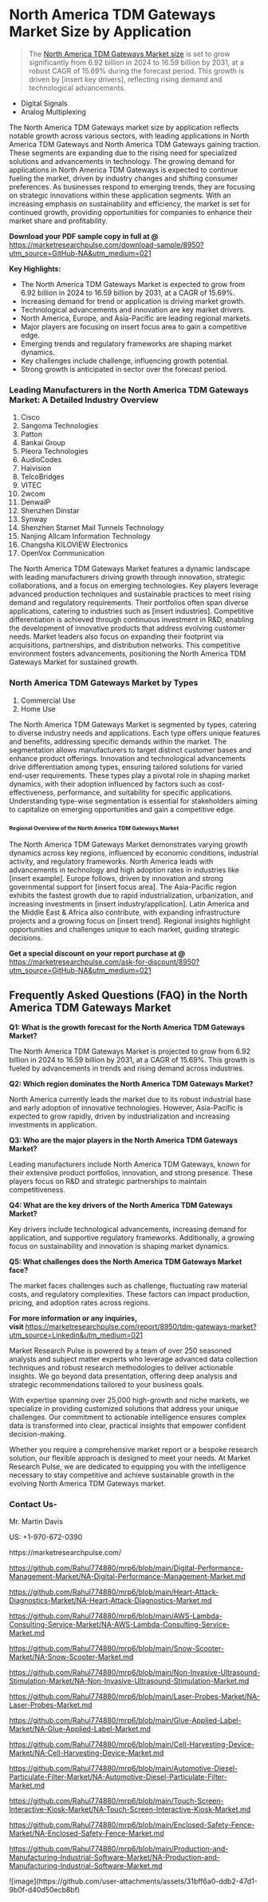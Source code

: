 <h1>North America TDM Gateways Market&nbsp;Size by Application</h1><blockquote><p>The <a href="https://marketresearchpulse.com/download-sample/8950?utm_source=GitHub-NA&amp;utm_medium=021">North America TDM Gateways Market size</a> is set to grow significantly from 6.92 billion in 2024 to 16.59 billion by 2031, at a robust CAGR of 15.69% during the forecast period. This growth is driven by [insert key drivers], reflecting rising demand and technological advancements.</p></blockquote><ul><li>Digital Signals<li> Analog Multiplexing</li></ul><p>The North America TDM Gateways market size by application reflects notable growth across various sectors, with leading applications in North America TDM Gateways and North America TDM Gateways gaining traction. These segments are expanding due to the rising need for specialized solutions and advancements in technology. The growing demand for applications in North America TDM Gateways is expected to continue fueling the market, driven by industry changes and shifting consumer preferences. As businesses respond to emerging trends, they are focusing on strategic innovations within these application segments. With an increasing emphasis on sustainability and efficiency, the market is set for continued growth, providing opportunities for companies to enhance their market share and profitability.</p><p><strong>Download your PDF sample copy in full at @ </strong><a href="https://marketresearchpulse.com/download-sample/8950?utm_source=GitHub-NA&amp;utm_medium=021">https://marketresearchpulse.com/download-sample/8950?utm_source=GitHub-NA&amp;utm_medium=021</a></p><p><strong>Key Highlights: </strong></p><ul><li>The North America TDM Gateways Market is expected to grow from 6.92 billion in 2024 to 16.59 billion by 2031, at a CAGR of 15.69%.</li><li>Increasing demand for trend or application is driving market growth.</li><li>Technological advancements and innovation are key market drivers.</li><li>North America, Europe, and Asia-Pacific are leading regional markets.</li><li>Major players are focusing on insert focus area to gain a competitive edge.</li><li>Emerging trends and regulatory frameworks are shaping market dynamics.</li><li>Key challenges include challenge, influencing growth potential.</li><li>Strong growth is anticipated in sector over the forecast period.</li></ul><h3>Leading Manufacturers in the North America TDM Gateways Market: A Detailed Industry Overview</h3><ol><li>Cisco</li><li>Sangoma Technologies</li><li>Patton</li><li>Bankai Group</li><li>Pleora Technologies</li><li>AudioCodes</li><li>Haivision</li><li>TelcoBridges</li><li>VITEC</li><li>2wcom</li><li>DenwaIP</li><li>Shenzhen Dinstar</li><li>Synway</li><li>Shenzhen Starnet Mail Tunnels Technology</li><li>Nanjing Allcam Information Technology</li><li>Changsha KILOVIEW Electronics</li><li>OpenVox Communication</li></ol><div class="flex max-w-full flex-col flex-grow"><div class="min-h-8 text-message flex w-full flex-col items-end gap-2 whitespace-normal break-words [.text-message+&amp;]:mt-5" dir="auto" data-message-author-role="assistant" data-message-id="fd8432e4-4910-450d-b182-61b7bfb0a01f" data-message-model-slug="gpt-4o"><div class="flex w-full flex-col gap-1 empty:hidden first:pt-[3px]"><div class="markdown prose w-full break-words dark:prose-invert light"><p>The North America TDM Gateways Market features a dynamic landscape with leading manufacturers driving growth through innovation, strategic collaborations, and a focus on emerging technologies. Key players leverage advanced production techniques and sustainable practices to meet rising demand and regulatory requirements. Their portfolios often span diverse applications, catering to industries such as [insert industries]. Competitive differentiation is achieved through continuous investment in R&amp;D, enabling the development of innovative products that address evolving customer needs. Market leaders also focus on expanding their footprint via acquisitions, partnerships, and distribution networks. This competitive environment fosters advancements, positioning the North America TDM Gateways Market for sustained growth.</p></div></div></div></div><h3>North America TDM Gateways Market by Types</h3><ol><li>Commercial Use<li> Home Use</li></ol><div class="flex max-w-full flex-col flex-grow"><div class="min-h-8 text-message flex w-full flex-col items-end gap-2 whitespace-normal break-words [.text-message+&amp;]:mt-5" dir="auto" data-message-author-role="assistant" data-message-id="084470be-0bb7-4664-bddf-5156b4f41249" data-message-model-slug="gpt-4o-mini"><div class="flex w-full flex-col gap-1 empty:hidden first:pt-[3px]"><div class="markdown prose w-full break-words dark:prose-invert light"><p>The North America TDM Gateways Market is segmented by types, catering to diverse industry needs and applications. Each type offers unique features and benefits, addressing specific demands within the market. The segmentation allows manufacturers to target distinct customer bases and enhance product offerings. Innovation and technological advancements drive differentiation among types, ensuring tailored solutions for varied end-user requirements. These types play a pivotal role in shaping market dynamics, with their adoption influenced by factors such as cost-effectiveness, performance, and suitability for specific applications. Understanding type-wise segmentation is essential for stakeholders aiming to capitalize on emerging opportunities and gain a competitive edge.</p></div></div></div></div><h3><span style="font-size: 11px;">Regional Overview of the North America TDM Gateways Market</span></h3><div class="flex max-w-full flex-col flex-grow"><div class="min-h-8 text-message flex w-full flex-col items-end gap-2 whitespace-normal break-words [.text-message+&amp;]:mt-5" dir="auto" data-message-author-role="assistant" data-message-id="e9038762-ce64-4e30-91c9-9bd413514231" data-message-model-slug="gpt-4o-mini"><div class="flex w-full flex-col gap-1 empty:hidden first:pt-[3px]"><div class="markdown prose w-full break-words dark:prose-invert light"><p>The North America TDM Gateways Market demonstrates varying growth dynamics across key regions, influenced by economic conditions, industrial activity, and regulatory frameworks. North America leads with advancements in technology and high adoption rates in industries like [insert example]. Europe follows, driven by innovation and strong governmental support for [insert focus area]. The Asia-Pacific region exhibits the fastest growth due to rapid industrialization, urbanization, and increasing investments in [insert industry/application]. Latin America and the Middle East &amp; Africa also contribute, with expanding infrastructure projects and a growing focus on [insert trend]. Regional insights highlight opportunities and challenges unique to each market, guiding strategic decisions.</p></div></div></div></div><p><strong>Get a special discount on your report purchase at @ </strong><a href="https://marketresearchpulse.com/ask-for-discount/8950?utm_source=GitHub-NA&amp;utm_medium=021">https://marketresearchpulse.com/ask-for-discount/8950?utm_source=GitHub-NA&amp;utm_medium=021</a></p><h2>Frequently Asked Questions (FAQ) in the North America TDM Gateways Market</h2><p><strong>Q1: What is the growth forecast for the North America TDM Gateways Market?</strong></p><p>The North America TDM Gateways Market is projected to grow from 6.92 billion in 2024 to 16.59 billion by 2031, at a CAGR of 15.69%. This growth is fueled by advancements in trends and rising demand across industries.</p><p><strong>Q2: Which region dominates the North America TDM Gateways Market?</strong></p><p>North America currently leads the market due to its robust industrial base and early adoption of innovative technologies. However, Asia-Pacific is expected to grow rapidly, driven by industrialization and increasing investments in application.</p><p><strong>Q3: Who are the major players in the North America TDM Gateways Market?</strong></p><p>Leading manufacturers include North America TDM Gateways, known for their extensive product portfolios, innovation, and strong presence. These players focus on R&amp;D and strategic partnerships to maintain competitiveness.</p><p><strong>Q4: What are the key drivers of the North America TDM Gateways Market?</strong></p><p>Key drivers include technological advancements, increasing demand for application, and supportive regulatory frameworks. Additionally, a growing focus on sustainability and innovation is shaping market dynamics.</p><p><strong>Q5: What challenges does the North America TDM Gateways Market face?</strong></p><p>The market faces challenges such as challenge, fluctuating raw material costs, and regulatory complexities. These factors can impact production, pricing, and adoption rates across regions.</p><p><strong>For more information or any inquiries, visit&nbsp;</strong><a href="https://marketresearchpulse.com/report/8950/tdm-gateways-market?utm_source=Linkedin&utm_medium=021">https://marketresearchpulse.com/report/8950/tdm-gateways-market?utm_source=Linkedin&utm_medium=021</a></p><p>Market Research Pulse is powered by a team of over 250 seasoned analysts and subject matter experts who leverage advanced data collection techniques and robust research methodologies to deliver actionable insights. We go beyond data presentation, offering deep analysis and strategic recommendations tailored to your business goals.</p><p>With expertise spanning over 25,000 high-growth and niche markets, we specialize in providing customized solutions that address your unique challenges. Our commitment to actionable intelligence ensures complex data is transformed into clear, practical insights that empower confident decision-making.</p><p>Whether you require a comprehensive market report or a bespoke research solution, our flexible approach is designed to meet your needs. At Market Research Pulse, we are dedicated to equipping you with the intelligence necessary to stay competitive and achieve sustainable growth in the evolving North America TDM Gateways market.</p><h3><strong>Contact Us-</strong></h3><p>Mr. Martin Davis</p><p>US: +1-970-672-0390</p><p>https://marketresearchpulse.com/</p><p><a href="https://github.com/Rahul774880/mrp6/blob/main/Digital-Performance-Management-Market/NA-Digital-Performance-Management-Market.md">https://github.com/Rahul774880/mrp6/blob/main/Digital-Performance-Management-Market/NA-Digital-Performance-Management-Market.md</a></p><p><a href="https://github.com/Rahul774880/mrp6/blob/main/Heart-Attack-Diagnostics-Market/NA-Heart-Attack-Diagnostics-Market.md">https://github.com/Rahul774880/mrp6/blob/main/Heart-Attack-Diagnostics-Market/NA-Heart-Attack-Diagnostics-Market.md</a></p><p><a href="https://github.com/Rahul774880/mrp6/blob/main/AWS-Lambda-Consulting-Service-Market/NA-AWS-Lambda-Consulting-Service-Market.md">https://github.com/Rahul774880/mrp6/blob/main/AWS-Lambda-Consulting-Service-Market/NA-AWS-Lambda-Consulting-Service-Market.md</a></p><p><a href="https://github.com/Rahul774880/mrp6/blob/main/Snow-Scooter-Market/NA-Snow-Scooter-Market.md">https://github.com/Rahul774880/mrp6/blob/main/Snow-Scooter-Market/NA-Snow-Scooter-Market.md</a></p><p><a href="https://github.com/Rahul774880/mrp6/blob/main/Non-Invasive-Ultrasound-Stimulation-Market/NA-Non-Invasive-Ultrasound-Stimulation-Market.md">https://github.com/Rahul774880/mrp6/blob/main/Non-Invasive-Ultrasound-Stimulation-Market/NA-Non-Invasive-Ultrasound-Stimulation-Market.md</a></p><p><a href="https://github.com/Rahul774880/mrp6/blob/main/Laser-Probes-Market/NA-Laser-Probes-Market.md">https://github.com/Rahul774880/mrp6/blob/main/Laser-Probes-Market/NA-Laser-Probes-Market.md</a></p><p><a href="https://github.com/Rahul774880/mrp6/blob/main/Glue-Applied-Label-Market/NA-Glue-Applied-Label-Market.md">https://github.com/Rahul774880/mrp6/blob/main/Glue-Applied-Label-Market/NA-Glue-Applied-Label-Market.md</a></p><p><a href="https://github.com/Rahul774880/mrp6/blob/main/Cell-Harvesting-Device-Market/NA-Cell-Harvesting-Device-Market.md">https://github.com/Rahul774880/mrp6/blob/main/Cell-Harvesting-Device-Market/NA-Cell-Harvesting-Device-Market.md</a></p><p><a href="https://github.com/Rahul774880/mrp6/blob/main/Automotive-Diesel-Particulate-Filter-Market/NA-Automotive-Diesel-Particulate-Filter-Market.md">https://github.com/Rahul774880/mrp6/blob/main/Automotive-Diesel-Particulate-Filter-Market/NA-Automotive-Diesel-Particulate-Filter-Market.md</a></p><p><a href="https://github.com/Rahul774880/mrp6/blob/main/Touch-Screen-Interactive-Kiosk-Market/NA-Touch-Screen-Interactive-Kiosk-Market.md">https://github.com/Rahul774880/mrp6/blob/main/Touch-Screen-Interactive-Kiosk-Market/NA-Touch-Screen-Interactive-Kiosk-Market.md</a></p><p><a href="https://github.com/Rahul774880/mrp6/blob/main/Enclosed-Safety-Fence-Market/NA-Enclosed-Safety-Fence-Market.md">https://github.com/Rahul774880/mrp6/blob/main/Enclosed-Safety-Fence-Market/NA-Enclosed-Safety-Fence-Market.md</a></p><p><a href="https://github.com/Rahul774880/mrp6/blob/main/Production-and-Manufacturing-Industrial-Software-Market/NA-Production-and-Manufacturing-Industrial-Software-Market.md">https://github.com/Rahul774880/mrp6/blob/main/Production-and-Manufacturing-Industrial-Software-Market/NA-Production-and-Manufacturing-Industrial-Software-Market.md</a></p>
![image](https://github.com/user-attachments/assets/31bff6a0-ddb2-47d1-9b0f-d40d50ecb8bf)
